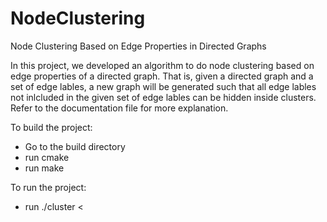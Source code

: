 # NodeClustering
Node Clustering Based on Edge Properties in Directed Graphs


In this project, we developed an algorithm to do node clustering based on edge properties of a directed graph. That is, given a directed graph and a set of edge lables, a new graph will be generated such that all edge lables not inlcluded in the given set of edge lables can be hidden inside clusters. Refer to the documentation file for more explanation. 

To build the project:
  - Go to the build directory
  - run cmake
  - run make
  
 To run the project:
  - run ./cluster < <inputFile>
